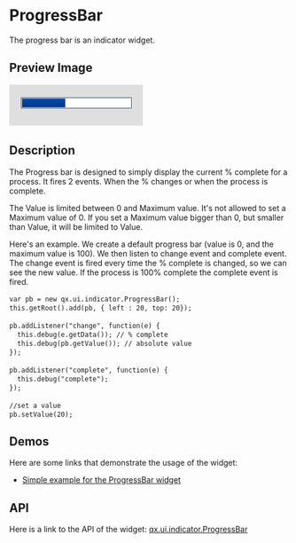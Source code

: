 ProgressBar
===========

The progress bar is an indicator widget.

Preview Image
-------------

![progressbar.png](progressbar.png)

Description
-----------

The Progress bar is designed to simply display the current % complete for a process. It fires 2 events. When the % changes or when the process is complete.

The Value is limited between 0 and Maximum value. It's not allowed to set a Maximum value of 0. If you set a Maximum value bigger than 0, but smaller than Value, it will be limited to Value.

Here's an example. We create a default progress bar (value is 0, and the maximum value is 100). We then listen to change event and complete event. The change event is fired every time the % complete is changed, so we can see the new value. If the process is 100% complete the complete event is fired.

    var pb = new qx.ui.indicator.ProgressBar();
    this.getRoot().add(pb, { left : 20, top: 20});

    pb.addListener("change", function(e) {
      this.debug(e.getData()); // % complete
      this.debug(pb.getValue()); // absolute value 
    });

    pb.addListener("complete", function(e) {
      this.debug("complete");
    });

    //set a value
    pb.setValue(20);

Demos
-----

Here are some links that demonstrate the usage of the widget:

-   [Simple example for the ProgressBar widget](http://www.qooxdoo.org/devel/demobrowser/#widget~ProgressBar.html)

API
---

Here is a link to the API of the widget:
[qx.ui.indicator.ProgressBar](http://www.qooxdoo.org/devel/api/#qx.ui.indicator.ProgressBar)
